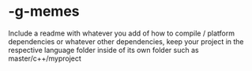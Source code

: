 # -g-memes
Include a readme with whatever you add of how to compile / platform dependencies or whatever other dependencies,
keep your project in the respective language folder inside of its own folder such as master/c++/myproject
